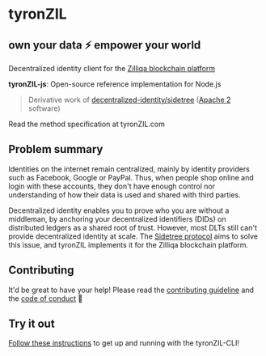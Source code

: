 # tyronZIL

## own your data :zap: empower your world

Decentralized identity client for the [Zilliqa blockchain platform](https://zilliqa.com)

**tyronZIL-js**: Open-source reference implementation for Node.js
> Derivative work of [decentralized-identity/sidetree](https://github.com/decentralized-identity/sidetree) ([Apache 2](https://www.apache.org/licenses/LICENSE-2.0) software)

Read the method specification at tyronZIL.com

## Problem summary

Identities on the internet remain centralized, mainly by identity providers such as Facebook, Google or PayPal. Thus, when people shop online and login with these accounts, they don't have enough control nor understanding of how their data is used and shared with third parties.

Decentralized identity enables you to prove who you are without a middleman, by anchoring your decentralized identifiers (DIDs) on distributed ledgers as a shared root of trust. However, most DLTs still can't provide decentralized identity at scale. The [Sidetree protocol](https://identity.foundation/sidetree/spec/) aims to solve this issue, and tyronZIL implements it for the Zilliqa blockchain platform.

## Contributing

It'd be great to have your help! Please read the [contributing guideline](./files/CONTRIBUTING.md) and the [code of conduct](./files/CODE_OF_CONDUCT.md) :high_brightness:

## Try it out

[Follow these instructions](./files/installation.md) to get up and running with the tyronZIL-CLI!
